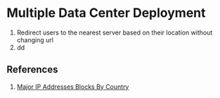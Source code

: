 # Multiple Data Center Deployment

1. Redirect users to the nearest server based on their location without changing url
2. dd



## References
1. [Major IP Addresses Blocks By Country](https://www.nirsoft.net/countryip/)